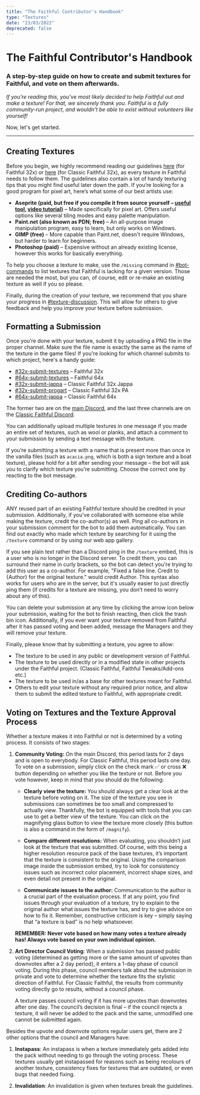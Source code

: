 ```yaml
---
title: "The Faithful Contributor's Handbook"
type: "Textures"
date: "23/03/2022"
deprecated: false
---
```


<script>
    const Author = "{Author}"; // this is literally the only way it works
</script>

# The Faithful Contributor's Handbook
### A step-by-step guide on how to create and submit textures for Faithful, and vote on them afterwards.

*If you’re reading this, you’ve most likely decided to help Faithful out and make a texture! For that, we sincerely thank you. Faithful is a fully community-run project, and wouldn’t be able to exist without volunteers like yourself!*

Now, let's get started.

___
## Creating Textures
Before you begin, we highly recommend reading our guidelines [here](https://docs.faithfulpack.net/pages/textures/texturing-guidelines) (for Faithful 32x) or [here](https://docs.faithfulpack.net/pages/classicfaithful/32x-texturing-guidelines) (for Classic Faithful 32x), as every texture in Faithful needs to follow them. The guidelines also contain a lot of handy texturing tips that you might find useful later down the path.
If you’re looking for a good program for pixel art, here’s what some of our best artists use:
- **Aseprite (paid, but free if you compile it from source yourself – [useful tool](https://github.com/TheLiteCrafter/AsepriteTool/releases/), [video tutorial](https://youtu.be/4amv2bAWJAA))** – Made specifically for pixel art. Offers useful options like several tiling modes and easy palette manipulation.
- **Paint.net (also known as PDN; free)** – An all-purpose image manipulation program, easy to learn, but only works on Windows.
- **GIMP (free)** – More capable than Paint.net, doesn't require Windows, but harder to learn for beginners.
- **Photoshop (paid)** – Expensive without an already existing license, however this works for basically everything.

To help you choose a texture to make, use the `/missing` command in [#bot-commands](https://ptb.discord.com/channels/773983706582482946/794137845408595978) to list textures that Faithful is lacking for a given version. Those are needed the most, but you can, of course, edit or re-make an existing texture as well if you so please.

Finally, during the creation of your texture, we recommend that you share your progress in [#texture-discussion](https://ptb.discord.com/channels/773983706582482946/773987767989305385). This will allow for others to give feedback and help you improve your texture before submission.

## Formatting a Submission
Once you’re done with your texture, submit it by uploading a PNG file in the proper channel. Make sure the file name is exactly the same as the name of the texture in the game files! If you're looking for which channel submits to which project, here's a handy guide:

- [#32x-submit-textures](https://discord.com/channels/773983706582482946/773987409993793546) – Faithful 32x
- [#64x-submit-textures](https://discord.com/channels/773983706582482946/931887174977208370) – Faithful 64x
- [#32x-submit-jappa](https://discord.com/channels/814198513847631944/814201529032114226) – Classic Faithful 32x Jappa
- [#32x-submit-progart](https://discord.com/channels/814198513847631944/909503944118648883) – Classic Faithful 32x PA
- [#64x-submit-jappa](https://discord.com/channels/814198513847631944/814209343502286899) – Classic Faithful 64x

The former two are on the [main Discord](https://discord.gg/sN9YRQbBv7), and the last three channels are on the [Classic Faithful Discord](https://discord.gg/KSEhCVtg4J).

You can additionally upload multiple textures in one message if you made an entire set of textures, such as wool or planks, and attach a comment to your submission by sending a text message with the texture.

If you’re submitting a texture with a name that is present more than once in the vanilla files (such as `acacia.png`, which is both a sign texture and a boat texture), please hold for a bit after sending your message – the bot will ask you to clarify which texture you’re submitting. Choose the correct one by reacting to the bot message.

## Crediting Co-authors

ANY reused part of an existing Faithful texture should be credited in your submission. Additionally, if you’ve collaborated with someone else while making the texture, credit the co-author(s) as well. Ping all co-authors in your submission comment for the bot to add them automatically. You can find out exactly who made which texture by searching for it using the `/texture` command or by using our web app gallery.

If you see plain text rather than a Discord ping in the `/texture` embed, this is a user who is no longer in the Discord server. To credit them, you can surround their name in curly brackets, so the bot can detect you're trying to add this user as a co-author. For example, "Fixed a false line. Credit to {Author} for the original texture." would credit Author. This syntax also works for users who are in the server, but it's usually easier to just directly ping them (if credits for a texture are missing, you don’t need to worry about any of this).

You can delete your submission at any time by clicking the arrow icon below your submission, waiting for the bot to finish reacting, then click the trash bin icon. Additionally, if you ever want your texture removed from Faithful after it has passed voting and been added, message the Managers and they will remove your texture.

Finally, please know that by submitting a texture, you agree to allow:
- The texture to be used in any public or development version of Faithful.
- The texture to be used directly or in a modified state in other projects under the Faithful project. (Classic Faithful, Faithful Tweaks/Add-ons etc.)
- The texture to be used in/as a base for other textures meant for Faithful.
- Others to edit your texture without any required prior notice, and allow them to submit the edited texture to Faithful, with appropriate credit.

## Voting on Textures and the Texture Approval Process
Whether a texture makes it into Faithful or not is determined by a voting process. It consists of two stages:
1. **Community Voting:**
    On the main Discord, this period lasts for 2 days and is open to everybody. For Classic Faithful, this period lasts one day. To vote on a submission, simply click on the check mark ✅ or cross ❌ button depending on whether you like the texture or not. Before you vote however, keep in mind that you should do the following:
    - **Clearly view the texture:** You should always get a clear look at the texture before voting on it. The size of the texture you see in submissions can sometimes be too small and compressed to actually view. Thankfully, the bot is equipped with tools that you can use to get a better view of the texture. You can click on the magnifying glass button to view the texture more closely (this button is also a command in the form of `/magnify`).

    - **Compare different resolutions:** When evaluating, you shouldn’t just look at the texture that was submitted. Of course, with this being a higher resolution resource pack of the base textures, it’s important that the texture is consistent to the original. Using the comparison image inside the submission embed, try to look for consistency issues such as incorrect color placement, incorrect shape sizes, and even detail not present in the original.

    - **Communicate issues to the author:** Communication to the author is a crucial part of the evaluation process. If at any point, you find issues through your evaluation of a texture, try to explain to the original author what issues the texture has, and try to give advice on how to fix it. Remember, constructive criticism is key – simply saying that “a texture is bad” is no help whatsoever.

    **REMEMBER: Never vote based on how many votes a texture already has! Always vote based on your own individual opinion.**

2. **Art Director Council Voting**: When a submission has passed public voting (determined as getting more or the same amount of upvotes than downvotes after a 2 day period), it enters a 1-day phase of council voting. During this phase, council members talk about the submission in private and vote to determine whether the texture fits the stylistic direction of Faithful. For Classic Faithful, the results from community voting directly go to results, without a council phase.

    A texture passes council voting if it has more upvotes than downvotes after one day. The council’s decision is final – if the council rejects a texture, it will never be added to the pack and the same, unmodified one cannot be submitted again.

Besides the upvote and downvote options regular users get, there are 2 other options that the council and Managers have:

1. **Instapass**: An instapass is when a texture immediately gets added into the pack without needing to go through the voting process. These textures usually get instapassed for reasons such as being recolours of another texture, consistency fixes for textures that are outdated, or even bugs that needed fixing.

2. **Invalidation**: An invalidation is given when textures break the guidelines.





